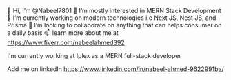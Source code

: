 👋 Hi, I’m @Nabeel7801
👀 I’m mostly interested in MERN Stack Development
🌱 I’m currently working on modern technologies i.e Next JS, Nest JS, and Prisma
💞️ I’m looking to collaborate on anything that can helps consumer on a daily basis
📫 learn more about me at https://www.fiverr.com/nabeelahmed392

I'm currently working at Iplex as a MERN full-stack developer

Add me on linkedIn https://www.linkedin.com/in/nabeel-ahmed-9622991ba/
